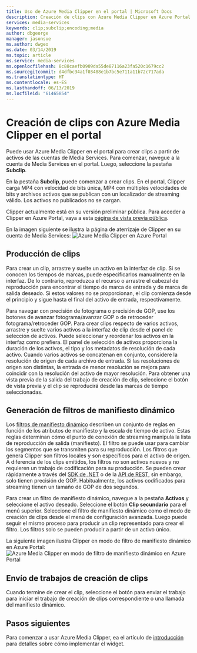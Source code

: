 ```yaml
---
title: Uso de Azure Media Clipper en el portal | Microsoft Docs
description: Creación de clips con Azure Media Clipper en Azure Portal
services: media-services
keywords: clip;subclip;encoding;media
author: dbgeorge
manager: jasonsue
ms.author: dwgeo
ms.date: 03/14/2019
ms.topic: article
ms.service: media-services
ms.openlocfilehash: 8c88caefb0909da55de87116a23fa520c1679cc2
ms.sourcegitcommit: d4dfbc34a1f03488e1b7bc5e711a11b72c717ada
ms.translationtype: HT
ms.contentlocale: es-ES
ms.lasthandoff: 06/13/2019
ms.locfileid: "61465854"
---
```

# <a name="create-clips-with-azure-media-clipper-in-the-portal"></a>Creación de clips con Azure Media Clipper en el portal  

Puede usar Azure Media Clipper en el portal para crear clips a partir de activos de las cuentas de Media Services. Para comenzar, navegue a la cuenta de Media Services en el portal. Luego, seleccione la pestaña **Subclip**.

En la pestaña **Subclip**, puede comenzar a crear clips. En el portal, Clipper carga MP4 con velocidad de bits única, MP4 con múltiples velocidades de bits y archivos activos que se publican con un localizador de streaming válido. Los activos no publicados no se cargan.

Clipper actualmente está en su versión preliminar pública. Para acceder a Clipper en Azure Portal, vaya a esta [página de vista previa pública](https://portal.azure.com/?feature.subclipper=true).

En la imagen siguiente se ilustra la página de aterrizaje de Clipper en su cuenta de Media Services: ![Azure Media Clipper en Azure Portal](media/media-services-azure-media-clipper-portal/media-services-azure-media-clipper-portal.png)

## <a name="producing-clips"></a>Producción de clips
Para crear un clip, arrastre y suelte un activo en la interfaz de clip. Si se conocen los tiempos de marcas, puede especificarlos manualmente en la interfaz. De lo contrario, reproduzca el recurso o arrastre el cabezal de reproducción para encontrar el tiempo de marca de entrada y de marca de salida deseado. Si estos valores no se proporcionan, el clip comienza desde el principio y sigue hasta el final del activo de entrada, respectivamente.

Para navegar con precisión de fotograma o precisión de GOP, use los botones de avanzar fotograma/avanzar GOP o de retroceder fotograma/retroceder GOP. Para crear clips respecto de varios activos, arrastre y suelte varios activos a la interfaz de clip desde el panel de selección de activos. Puede seleccionar y reordenar los activos en la interfaz como prefiera. El panel de selección de activos proporciona la duración de los activos, el tipo y los metadatos de resolución de cada activo. Cuando varios activos se concatenan en conjunto, considere la resolución de origen de cada archivo de entrada. Si las resoluciones de origen son distintas, la entrada de menor resolución se mejora para coincidir con la resolución del activo de mayor resolución. Para obtener una vista previa de la salida del trabajo de creación de clip, seleccione el botón de vista previa y el clip se reproducirá desde las marcas de tiempo seleccionadas.

## <a name="producing-dynamic-manifest-filters"></a>Generación de filtros de manifiesto dinámico
Los [filtros de manifiesto dinámico](https://azure.microsoft.com/blog/dynamic-manifest/) describen un conjunto de reglas en función de los atributos de manifiesto y la escala de tiempo de activo. Estas reglas determinan cómo el punto de conexión de streaming manipula la lista de reproducción de salida (manifiesto). El filtro se puede usar para cambiar los segmentos que se transmiten para su reproducción. Los filtros que genera Clipper son filtros locales y son específicos para el activo de origen. A diferencia de los clips emitidos, los filtros no son activos nuevos y no requieren un trabajo de codificación para su producción. Se pueden crear rápidamente a través del [SDK de .NET](https://docs.microsoft.com/azure/media-services/media-services-dotnet-dynamic-manifest) o de la [API de REST](https://docs.microsoft.com/azure/media-services/media-services-rest-dynamic-manifest), sin embargo, solo tienen precisión de GOP. Habitualmente, los activos codificados para streaming tienen un tamaño de GOP de dos segundos.

Para crear un filtro de manifiesto dinámico, navegue a la pestaña **Activos** y seleccione el activo deseado. Seleccione el botón **Clip secundario** para el menú superior. Seleccione el filtro de manifiesto dinámico como el modo de creación de clips desde el menú de configuración avanzada. Luego puede seguir el mismo proceso para producir un clip representado para crear el filtro. Los filtros solo se pueden producir a partir de un activo único.

La siguiente imagen ilustra Clipper en modo de filtro de manifiesto dinámico en Azure Portal: ![Azure Media Clipper en modo de filtro de manifiesto dinámico en Azure Portal](media/media-services-azure-media-clipper-portal/media-services-azure-media-clipper-filter.PNG)

## <a name="submitting-clipping-jobs"></a>Envío de trabajos de creación de clips
Cuando termine de crear el clip, seleccione el botón para enviar el trabajo para iniciar el trabajo de creación de clips correspondiente o una llamada del manifiesto dinámico.

## <a name="next-steps"></a>Pasos siguientes
Para comenzar a usar Azure Media Clipper, ea el artículo de [introducción](media-services-azure-media-clipper-getting-started.md) para detalles sobre cómo implementar el widget.
